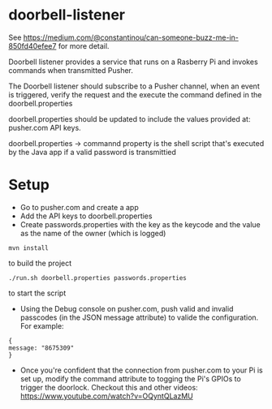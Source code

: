 # doorbell-listener

See https://medium.com/@constantinou/can-someone-buzz-me-in-850fd40efee7 for more detail.

Doorbell listener provides a service that runs on a Rasberry Pi
and invokes commands when transmitted Pusher.

The Doorbell listener should subscribe to a Pusher channel, when an
event is triggered, verify the request and the execute the command defined
in the doorbell.properties

doorbell.properties should be updated to include the values provided at:
pusher.com API keys.

doorbell.properties -> commannd property is the shell script that's executed by the Java app if a valid password is transmittied

# Setup

* Go to pusher.com and create a app 
* Add the API keys to doorbell.properties
* Create passwords.properties with the key as the keycode and the value as the name of the owner (which is logged)
```
mvn install
```
to build the project 

```
./run.sh doorbell.properties passwords.properties
``` 
to start the script
* Using the Debug console on pusher.com, push valid and invalid passcodes (in the JSON message attribute) to valide the configuration. For example:
```
{
message: "8675309"
}
```
* Once you're confident that the connection from pusher.com to your Pi is set up, modify the command attribute to togging the Pi's GPIOs to trigger the doorlock. Checkout this and other videos: https://www.youtube.com/watch?v=OQyntQLazMU



